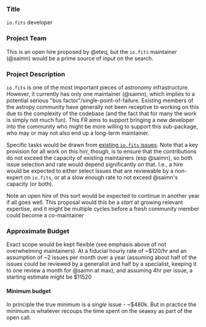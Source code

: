 ### Title
`io.fits` developer

### Project Team
This is an open hire proposed by @eteq, but the `io.fits` maintainer (@saimn) would be a prime source of input on the search.

### Project Description
`io.fits` is one of the most important pieces of astronomy infrastructure.  However, it currently has only one maintainer (@saimn), which implies to a potential serious "bus factor"/single-point-of-failure. Existing members of the astropy community have generally not been receptive to working on this due to the complexity of the codebase (and the fact that for many the work is simply not much fun). This FR aims to support bringing a new developer into the community who might be more willing to support this sub-package, who may or may not also end up a long-term maintainer.

Specific tasks would be drawn from [existing `io.fits` issues](https://github.com/astropy/astropy/issues?q=is%3Aopen+is%3Aissue+label%3Aio.fits). Note that a key provision for all work on this hirr, though, is to ensure that the contributions do not exceed the capacity of existing maintainers (esp @saimn), so both issue selection and rate would depend significantly on that. I.e., a hire would be expected to either select issues that are reviewable by a non-expert on `io.fits`, or at a slow enough rate to not exceed @saimn's capacity (or both).

Note an open hire of this sort would be expected to continue in another year if all goes well. This proposal would this be a *start* at growing relevant expertise, and it might be multiple cycles before a fresh community member could become a co-maintainer


### Approximate Budget
Exact scope would be kept flexible (see emphasis above of not overwhelming maintainers). At a fiducial hourly rate of ~$120/hr and an assumption of ~2 issues per month over a year (assuming about half of the issues could be reviewed by a generalist and half by a specialist, keeping it to one review a month for @saimn at max), and assuming 4hr per issue, a starting estimate might be $11520

#### Minimum budget

In principle the true minimum is a *single* issue - ~$480k. But in practice the minimum.is whatever recoups the time spent on the seaexy as part of the open call.
